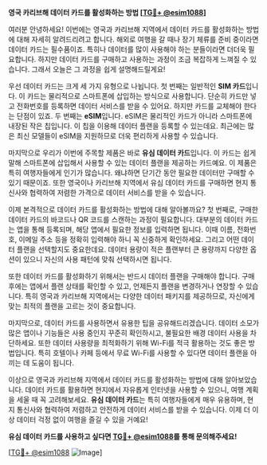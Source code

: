 **영국 카리브해 데이터 카드를 활성화하는 방법 [[TG💪+ @esim1088](https://t.me/s/esim1088)]**

여러분 안녕하세요! 이번에는 영국과 카리브해 지역에서 데이터 카드를 활성화하는 방법에 대해 자세히 알려드리려고 합니다. 해외로 여행을 갈 때나 장기 체류를 준비 중이라면 데이터 카드는 필수품이죠. 특히나 데이터를 많이 사용해야 하는 분들이라면 더더욱 필요합니다. 하지만 데이터 카드를 구매하고 사용하는 과정이 조금 복잡하게 느껴질 수 있습니다. 그래서 오늘은 그 과정을 쉽게 설명해드릴게요!

우선 데이터 카드는 크게 세 가지 유형으로 나뉩니다. 첫 번째는 일반적인 **SIM 카드**입니다. 이 카드는 물리적으로 스마트폰에 삽입하는 방식으로 사용합니다. 단순히 카드만 넣고 전화번호를 등록하면 데이터 서비스를 받을 수 있어요. 하지만 카드를 교체해야 한다는 단점이 있죠. 두 번째는 **eSIM**입니다. eSIM은 물리적인 카드가 아니라 스마트폰에 내장된 작은 칩입니다. 이 칩을 이용해 데이터 플랜을 등록할 수 있는데요. 최근에는 많은 최신 모델들이 eSIM을 지원하므로 더욱 편리하게 사용할 수 있습니다.

마지막으로 우리가 이번에 주목할 제품은 바로 **유심 데이터 카드**입니다. 이 카드는 쉽게 말해 스마트폰에 삽입해서 사용할 수 있는 데이터 플랜을 제공하는 카드예요. 이 제품은 특히 여행자들에게 인기가 많습니다. 왜냐하면 단기간 동안 필요한 데이터만 구매할 수 있기 때문이죠. 또한 영국이나 카리브해 지역에서 유심 데이터 카드를 구매하면 현지 통신사와 협력하여 저렴한 가격으로 데이터 서비스를 받을 수 있습니다.

이제 본격적으로 데이터 카드를 활성화하는 방법에 대해 알아볼까요? 첫 번째로, 구매한 데이터 카드의 바코드나 QR 코드를 스캔하는 과정이 필요합니다. 대부분의 데이터 카드는 앱을 통해 등록되며, 해당 앱에서 필요한 정보를 입력하면 됩니다. 이때 이름, 전화번호, 이메일 주소 등을 정확히 입력해야 하니 꼭 신중하게 확인하세요. 그리고 어떤 데이터 플랜을 선택할지도 중요한데요. 데이터 용량이 적은 플랜부터 큰 용량까지 다양한 옵션이 있으니 자신의 사용 패턴에 맞춰 선택하시면 됩니다.

또한 데이터 카드를 활성화하기 위해서는 반드시 데이터 플랜을 구매해야 합니다. 구매 후에는 앱에서 플랜 상태를 확인할 수 있고, 언제든지 플랜을 변경하거나 연장할 수 있습니다. 특히 영국과 카리브해 지역에서는 다양한 데이터 패키지를 제공하므로, 자신에게 맞는 최적의 플랜을 고르는 것이 중요합니다.

마지막으로, 데이터 카드를 사용하면서 유용한 팁을 공유해드리겠습니다. 데이터 소모가 많은 앱이나 기능들은 사용 중인지 꾸준히 확인하시고, 불필요한 배경 데이터 사용을 차단하세요. 또한 데이터 사용량을 최적화하기 위해 Wi-Fi를 적극 활용하는 것도 좋은 방법입니다. 특히 호텔이나 카페 등에서 무료 Wi-Fi를 사용할 수 있다면 데이터 플랜을 아끼는 데 도움이 됩니다.

이상으로 영국과 카리브해 지역에서 데이터 카드를 활성화하는 방법에 대해 알아보았습니다. 데이터 카드를 활용하면 현지에서 자유롭게 인터넷을 사용할 수 있으니, 여행 계획을 세울 때 꼭 고려해보세요. **유심 데이터 카드**는 특히 여행자들에게 매우 유용하며, 현지 통신사와 협력하여 저렴하고 안전하게 데이터 서비스를 받을 수 있습니다. 이제 더 이상 데이터 걱정 없이 여행을 즐길 수 있을 거예요!

**유심 데이터 카드를 사용하고 싶다면 [TG💪+ @esim1088](https://t.me/s/esim1088)를 통해 문의해주세요!**

[[TG💪+ @esim1088](https://t.me/s/esim1088) ![Image](https://i.postimg.cc/Y0z9fWf4/image.png)]